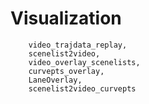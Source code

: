 # Visualization
```@docs
    video_trajdata_replay,
    scenelist2video,
    video_overlay_scenelists,
    curvepts_overlay,
    LaneOverlay,
    scenelist2video_curvepts
```